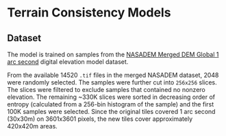 # Terrain Consistency Models

## Dataset

The model is trained on samples from the [NASADEM Merged DEM Global 1 arc second](https://lpdaac.usgs.gov/products/nasadem_hgtv001/) digital elevation model dataset.

From the available 14520 `.tif` files in the merged NASADEM dataset, 2048 were randomly selected. The samples were further cut into `256x256` slices. The slices were filtered to exclude samples that contained no nonzero elevation. The remaining ~330K slices were sorted in decreasing order of entropy (calculated from a 256-bin histogram of the sample) and the first 100K samples were selected. Since the original tiles covered 1 arc second (30x30m) on 3601x3601 pixels, the new tiles cover approximately 420x420m areas.

